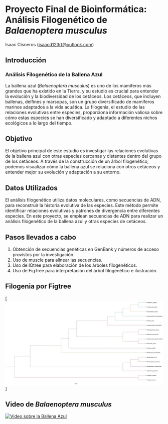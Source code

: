# Proyecto Final de Bioinformática: Análisis Filogenético de *Balaenoptera musculus* 
Isaac Cisneros (isaacd123rt@outlook.com)

## Introducción
### Análisis Filogenético de la Ballena Azul
La ballena azul (*Balaenoptera musculus*) es uno de los mamíferos más grandes que ha existido en la Tierra, y su estudio es crucial para entender la evolución y la biodiversidad de los cetáceos. Los cetáceos, que incluyen ballenas, delfines y marsopas, son un grupo diversificado de mamíferos marinos adaptados a la vida acuática. La filogenia, el estudio de las relaciones evolutivas entre especies, proporciona información valiosa sobre cómo estas especies se han diversificado y adaptado a diferentes nichos ecológicos a lo largo del tiempo.

## Objetivo

El objetivo principal de este estudio es investigar las relaciones evolutivas de la ballena azul con otras especies cercanas y distantes dentro del grupo de los cetáceos. A través de la construcción de un árbol filogenético, podemos visualizar cómo la ballena azul se relaciona con otros cetáceos y entender mejor su evolución y adaptación a su entorno.

## Datos Utilizados

El análisis filogenético utiliza datos moleculares, como secuencias de ADN, para reconstruir la historia evolutiva de las especies. Este método permite identificar relaciones evolutivas y patrones de divergencia entre diferentes especies. En este proyecto, se emplean secuencias de ADN para realizar un análisis filogenético de la ballena azul y otras especies de cetáceos.

## Pasos llevados a cabo

1. Obtención de secuencias genéticas en GenBank y números de acceso provistos por la investigación.
2. Uso de muscle para alinear las secuencias.
3. Uso de IQtree para elaboración de los árboles filogenéticos.
4. Uso de FigTree para interpretación del árbol filogenético e ilustración.

## Filogenia por Figtree
[![Ballena Azul](https://github.com/IzaacCis/ProyectoFinalBio_Isaac/blob/main/Fotografias%20y%20archivos%20adicionales/alineado.afa.treefile.jpg)]

## Video de *Balaenoptera musculus*
[![Video sobre la Ballena Azul](http://img.youtube.com/watch?v=vkJNtpjgJD)](https://www.youtube.com/watch?v=vkJNtpjgJDg)
